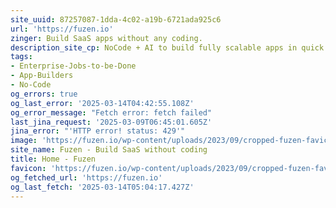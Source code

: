 ```yaml
---
site_uuid: 87257087-1dda-4c02-a19b-6721ada925c6
url: 'https://fuzen.io'
zinger: Build SaaS apps without any coding.
description_site_cp: NoCode + AI to build fully scalable apps in quick time and low cost.
tags:
- Enterprise-Jobs-to-be-Done
- App-Builders
- No-Code
og_errors: true
og_last_error: '2025-03-14T04:42:55.108Z'
og_error_message: "Fetch error: fetch failed"
last_jina_request: '2025-03-09T06:45:01.605Z'
jina_error: "'HTTP error! status: 429'"
image: 'https://fuzen.io/wp-content/uploads/2023/09/cropped-fuzen-favicon-180x180.png'
site_name: Fuzen - Build SaaS without coding
title: Home - Fuzen
favicon: 'https://fuzen.io/wp-content/uploads/2023/09/cropped-fuzen-favicon-192x192.png'
og_fetched_url: 'https://fuzen.io'
og_last_fetch: '2025-03-14T05:04:17.427Z'
---
```


